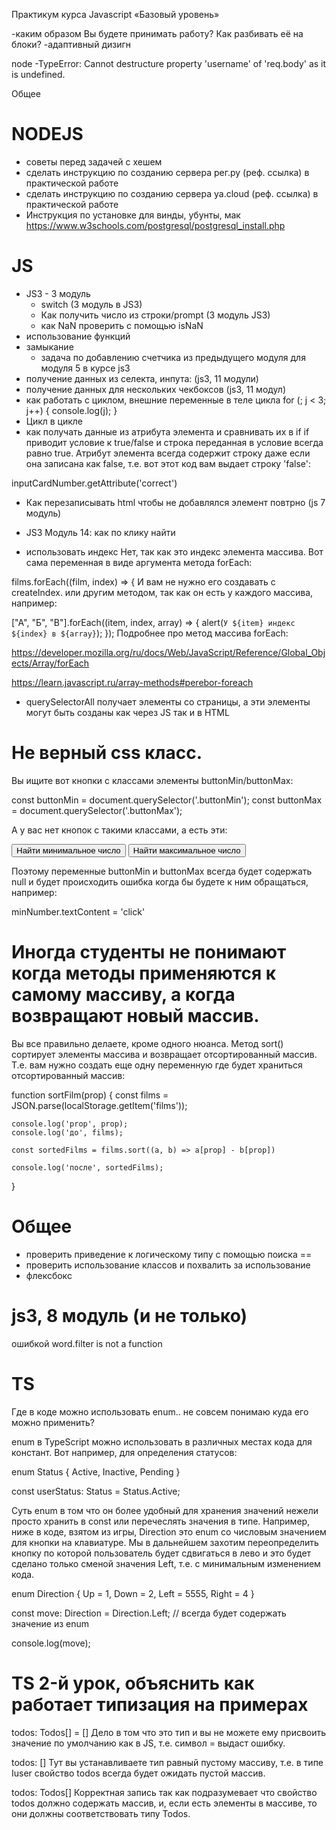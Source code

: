 
Практикум курса Javascript «Базовый уровень»

-каким образом Вы будете принимать работу? Как разбивать её на блоки?
-адаптивный дизигн

node
-TypeError: Cannot destructure property 'username' of 'req.body' as it is undefined.

Общее

# NODEJS
- советы перед задачей с хешем
- сделать инструкцию по созданию сервера рег.ру (реф. ссылка) в практической работе
- сделать инструкцию по созданию сервера ya.cloud (реф. ссылка) в практической работе
- Инструкция по установке для винды, убунты, мак
https://www.w3schools.com/postgresql/postgresql_install.php

# JS
- JS3 - 3 модуль
  - switch (3 модуль в JS3)
  - Как получить число из строки/prompt (3 модуль JS3)
  - как NaN проверить с помощью isNaN
- использование функций
- замыкание
  - задача по добавлению счетчика из предыдущего модуля для модуля 5 в курсе js3
- получение данных из селекта, инпута: (js3, 11 модули)
- получение данных для нескольких чекбоксов (js3, 11 модул)
- как работать с циклом, внешние переменные в теле цикла
for (; j < 3; j++) {
  console.log(j);
}
- Цикл в цикле
- как получать данные из атрибута элемента и сравнивать их в if
if приводит условие к true/false и строка переданная в условие всегда равно true. Атрибут элемента  всегда содержит строку даже если она записана как false, т.е. вот этот код вам выдает строку 'false':

inputCardNumber.getAttribute('correct')

- Как перезаписывать html чтобы не добавлялся элемент повтрно (js 7 модуль)
- JS3 Модуль 14: как по клику найти

- использовать индекс
Нет, так как это индекс элемента массива. Вот сама переменная в виде аргумента метода forEach:

films.forEach((film, index) => {
И вам не нужно его создавать с createIndex. или другим методом, так как он есть у каждого массива, например:

["А", "Б", "В"].forEach((item, index, array) => {
  alert(`У ${item} индекс ${index} в ${array}`);
});
Подробнее про метод массива forEach:

https://developer.mozilla.org/ru/docs/Web/JavaScript/Reference/Global_Objects/Array/forEach

https://learn.javascript.ru/array-methods#perebor-foreach

- querySelectorAll получает элементы со страницы, а эти элементы могут быть созданы как через JS так и в HTML

# Не верный css класс.
Вы ищите вот кнопки с классами элементы buttonMin/buttonMax:

const buttonMin = document.querySelector('.buttonMin');
const buttonMax = document.querySelector('.buttonMax');

А у вас  нет кнопок с такими классами, а есть эти:

<button class="min">Найти минимальное число</button>
<button class="max">Найти максимальное число</button>


Поэтому переменные buttonMin и buttonMax всегда будет содержать null и будет происходить ошибка когда бы будете к ним обращаться, например:

minNumber.textContent = 'click'

# Иногда студенты не понимают когда методы применяются к самому массиву, а когда возвращают новый массив.
Вы все правильно делаете, кроме одного нюанса. Метод sort() сортирует элементы массива и возвращает отсортированный массив. Т.е. вам нужно создать еще одну переменную где будет храниться отсортированный массив:

function sortFilm(prop) {
    const films = JSON.parse(localStorage.getItem('films'));

    console.log('prop', prop);
    console.log('до', films);

    const sortedFilms = films.sort((a, b) => a[prop] - b[prop])

    console.log('после', sortedFilms);
}

# Общее
- проверить приведение к логическому типу с помощью поиска ==
- проверить использование классов и похвалить за использование
- флексбокс

# js3, 8 модуль (и не только)
ошибкой word.filter is not a function

# TS
Где в коде можно использовать enum.. не совсем понимаю куда его можно применить?

enum в TypeScript можно использовать в различных местах кода для констант. Вот например, для определения статусов:

enum Status {
    Active,
    Inactive,
    Pending
}

const userStatus: Status = Status.Active;


Суть enum  в том что он более удобный для хранения значений нежели просто хранить в const или перечеслять значения в типе. Например, ниже в коде, взятом из игры, Direction это enum со числовым значением для кнопки на клавиатуре. Мы в дальнейшем захотим переопределить кнопку по которой пользователь будет сдвигаться в лево и это будет сделано только сменой значения Left, т.е. с минимальным изменением кода.

enum Direction {
    Up = 1,
    Down = 2,
    Left = 5555,
    Right = 4
}

const move: Direction = Direction.Left; // всегда будет содержать значение из enum

console.log(move);

# TS 2-й урок, объяснить как работает типизация на примерах
todos: Todos[] = []
Дело в том что это тип и вы не можете ему присвоить значение по умолчанию как в JS, т.е. символ = выдаст ошибку.


todos: []
​Тут вы устанавливаете тип равный пустому массиву, т.е. в типе Iuser свойство todos всегда будет ожидать пустой массив.


todos: Todos[]
Корректная запись так как подразумевает что свойство todos должно содержать массив, и, если есть элементы в массиве, то они должны соответствовать типу Todos.
